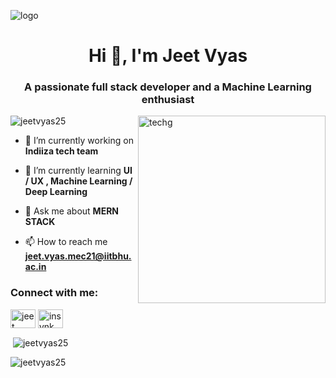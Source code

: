 ![logo](https://github.com/JeetVyas25/JeetVyas25/blob/main/Github%20Banner.png)
<h1 align="center">Hi 👋, I'm Jeet Vyas</h1>
<h3 align="center">A passionate full stack developer and a Machine Learning enthusiast</h3>

<img src="https://i.pinimg.com/originals/e8/f4/53/e8f453469a3ec97ecd354df465d73913.gif" align="right" alt="techg" width="300">


<p align="left"> <img src="https://komarev.com/ghpvc/?username=jeetvyas25&label=Profile%20views&color=0e75b6&style=flat" alt="jeetvyas25" /> </p>

- 🔭 I’m currently working on **Indiiza tech team**

- 🌱 I’m currently learning **UI / UX , Machine Learning / Deep Learning**

- 💬 Ask me about **MERN STACK**

- 📫 How to reach me **jeet.vyas.mec21@iitbhu.ac.in**

<h3 align="left">Connect with me:</h3>
<p align="left">
<a href="https://linkedin.com/in/jeet vyas" target="blank"><img align="center" src="https://raw.githubusercontent.com/rahuldkjain/github-profile-readme-generator/master/src/images/icons/Social/linked-in-alt.svg" alt="jeet vyas" height="30" width="40" /></a>
<a href="https://codeforces.com/profile/insynk" target="blank"><img align="center" src="https://raw.githubusercontent.com/rahuldkjain/github-profile-readme-generator/master/src/images/icons/Social/codeforces.svg" alt="insynk" height="30" width="40" /></a>
</p>





<p>&nbsp;<img align="center" src="https://github-readme-stats.vercel.app/api?username=jeetvyas25&show_icons=true&locale=en" alt="jeetvyas25" /></p>

<p><img align="center" src="https://github-readme-streak-stats.herokuapp.com/?user=jeetvyas25&" alt="jeetvyas25" /></p>
